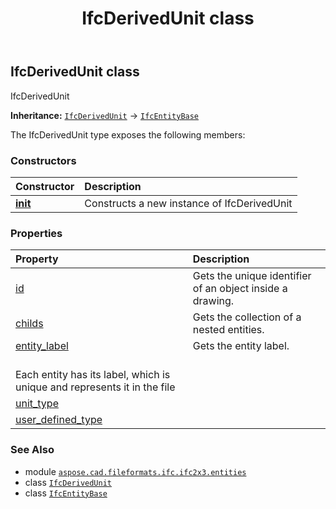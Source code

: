 ﻿---
title: IfcDerivedUnit class
second_title: Aspose.CAD for Python via .NET API References
description: 
type: docs
weight: 1450
url: /python-net/aspose.cad.fileformats.ifc.ifc2x3.entities/ifcderivedunit/
is_root: false
---

## IfcDerivedUnit class

IfcDerivedUnit



**Inheritance:** [`IfcDerivedUnit`](/cad/python-net/aspose.cad.fileformats.ifc.ifc2x3.entities/ifcderivedunit) → 
[`IfcEntityBase`](/cad/python-net/aspose.cad.fileformats.ifc/ifcentitybase)



The IfcDerivedUnit type exposes the following members:

### Constructors
| Constructor | Description |
| :- | :- |
| [__init__](/cad/python-net/aspose.cad.fileformats.ifc.ifc2x3.entities/ifcderivedunit/__init__/#) | Constructs a new instance of IfcDerivedUnit |


### Properties
| Property | Description |
| :- | :- |
| [id](/cad/python-net/aspose.cad.fileformats.ifc.ifc2x3.entities/ifcderivedunit/id) | Gets the unique identifier of an object inside a drawing. |
| [childs](/cad/python-net/aspose.cad.fileformats.ifc.ifc2x3.entities/ifcderivedunit/childs) | Gets the collection of a nested entities. |
| [entity_label](/cad/python-net/aspose.cad.fileformats.ifc.ifc2x3.entities/ifcderivedunit/entity_label) | Gets the entity label.<br/>Each entity has its label, which is unique and represents it in the file |
| [unit_type](/cad/python-net/aspose.cad.fileformats.ifc.ifc2x3.entities/ifcderivedunit/unit_type) |  |
| [user_defined_type](/cad/python-net/aspose.cad.fileformats.ifc.ifc2x3.entities/ifcderivedunit/user_defined_type) |  |



### See Also
* module [`aspose.cad.fileformats.ifc.ifc2x3.entities`](..)
* class [`IfcDerivedUnit`](/cad/python-net/aspose.cad.fileformats.ifc.ifc2x3.entities/ifcderivedunit)
* class [`IfcEntityBase`](/cad/python-net/aspose.cad.fileformats.ifc/ifcentitybase)
